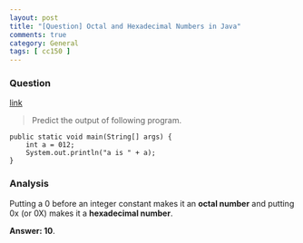 ```yaml
---
layout: post
title: "[Question] Octal and Hexadecimal Numbers in Java"
comments: true
category: General
tags: [ cc150 ]
---
```


### Question 

[link](http://www.geeksforgeeks.org/g-fact-61/)

> Predict the output of following program.

	public static void main(String[] args) {
		int a = 012;
		System.out.println("a is " + a);
	}

### Analysis

Putting a 0 before an integer constant makes it an __octal number__ and putting 0x (or 0X) makes it a __hexadecimal number__.

__Answer: 10__.
